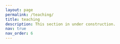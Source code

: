 ```yaml
---
layout: page
permalink: /teaching/
title: teaching
description: This section in under construction. 
nav: true
nav_order: 6
---
```

 
<!-- 
For now, this page is assumed to be a static description of your courses. 
You can convert it to a collection similar to `_projects/` so that you can have a dedicated page for each course.

Organize your courses by years, topics, or universities, however you like!
-->
